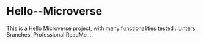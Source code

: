 # Hello--Microverse
This is a Hello Microverse project, with many functionalities tested : Linters, Branches, Professional ReadMe ...
